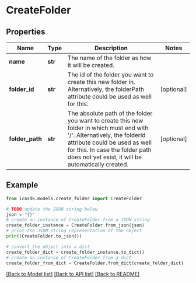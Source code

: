 # CreateFolder


## Properties

Name | Type | Description | Notes
------------ | ------------- | ------------- | -------------
**name** | **str** | The name of the folder as how it will be created. | 
**folder_id** | **str** | The id of the folder you want to create this new folder in. Alternatively, the folderPath attribute could be used as well for this. | [optional] 
**folder_path** | **str** | The absolute path of the folder you want to create this new folder in which must end with &#39;/&#39;. Alternatively, the folderId attribute could be used as well for this. In case the folder path does not yet exist, it will be automatically created. | [optional] 

## Example

```python
from icasdk.models.create_folder import CreateFolder

# TODO update the JSON string below
json = "{}"
# create an instance of CreateFolder from a JSON string
create_folder_instance = CreateFolder.from_json(json)
# print the JSON string representation of the object
print(CreateFolder.to_json())

# convert the object into a dict
create_folder_dict = create_folder_instance.to_dict()
# create an instance of CreateFolder from a dict
create_folder_from_dict = CreateFolder.from_dict(create_folder_dict)
```
[[Back to Model list]](../README.md#documentation-for-models) [[Back to API list]](../README.md#documentation-for-api-endpoints) [[Back to README]](../README.md)


